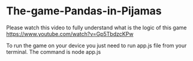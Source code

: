 # The-game-Pandas-in-Pijamas

Please watch this video to fully understand what is the logic of this game
https://www.youtube.com/watch?v=Gp5TbdzcKPw

To run the game on your device you just need to run app.js file from your terminal.
The command is node app.js
